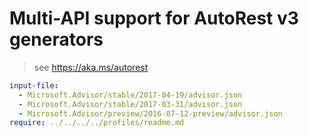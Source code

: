 # Multi-API support for AutoRest v3 generators

> see https://aka.ms/autorest

``` yaml $(enable-multi-api)
input-file:
  - Microsoft.Advisor/stable/2017-04-19/advisor.json
  - Microsoft.Advisor/stable/2017-03-31/advisor.json
  - Microsoft.Advisor/preview/2016-07-12-preview/advisor.json
require: ../../../../profiles/readme.md
```
